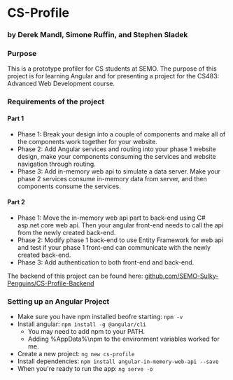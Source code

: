 # CS-Profile
### by Derek Mandl, Simone Ruffin, and Stephen Sladek

### Purpose
This is a prototype profiler for CS students at SEMO. The purpose of this project is for learning Angular
and for presenting a project for the CS483: Advanced Web Development course.

### Requirements of the project

#### Part 1
- Phase 1: Break your design into a couple of components and make all of the components work together for your website. 
- Phase 2: Add Angular services and routing into your phase 1 website design, make your components consuming the services and website navigation through routing.  
- Phase 3: Add in-memory web api to simulate a data server.  Make your phase 2 services consume in-memory data from server, and then components consume the services. 

#### Part 2
- Phase 1: Move the in-memory web api part to back-end using C# asp.net core web api. Then your angular front-end needs to call the api from the newly created back-end.    
- Phase 2: Modify phase 1 back-end to use Entity Framework for web api and test if your phase 1 front-end can communicate with the newly created back-end.
- Phase 3: Add authentication to both front-end and back-end. 

The backend of this project can be found here: [github.com/SEMO-Sulky-Penguins/CS-Profile-Backend](https://github.com/SEMO-Sulky-Penguins/CS-Profile-Backend)

### Setting up an Angular Project
- Make sure you have npm installed beofre starting: `npm -v`
- Install angular: `npm install -g @angular/cli`
	- You may need to add npm to your PATH. 
	- Adding %AppData%\npm to the environment variables worked for me.
- Create a new project: `ng new cs-profile`
- Install dependencies: `npm install angular-in-memory-web-api --save`
- When you're ready to run the app: `ng serve -o`
